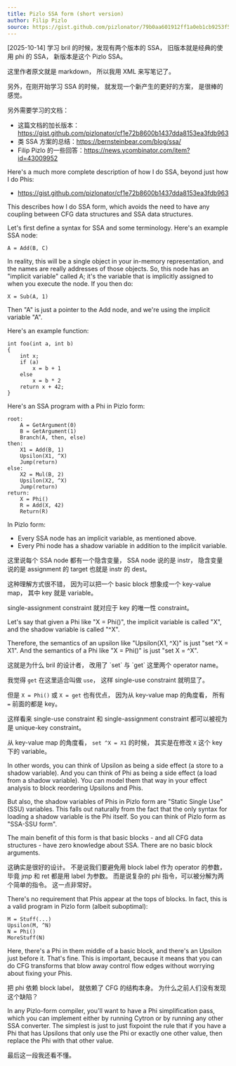 ```yaml
---
title: Pizlo SSA form (short version)
author: Filip Pizlo
source: https://gist.github.com/pizlonator/79b0aa601912ff1a0eb1cb9253f5e98d
---
```


<motive>
[2025-10-14]
学习 bril 的时候，发现有两个版本的 SSA，
旧版本就是经典的使用 phi 的 SSA，
新版本是这个 Pizlo SSA。

这里作者原文就是 markdown，
所以我用 XML 来写笔记了。

另外，在刚开始学习 SSA 的时候，
就发现一个新产生的更好的方案，
是很棒的感觉。

另外需要学习的文档：

- 这篇文档的加长版本：https://gist.github.com/pizlonator/cf1e72b8600b1437dda8153ea3fdb963
- 类 SSA 方案的总结：https://bernsteinbear.com/blog/ssa/
- Filip Pizlo 的一些回答：https://news.ycombinator.com/item?id=43009952
</motive>

Here's a much more complete description of how I do SSA,
beyond just how I do Phis:

- https://gist.github.com/pizlonator/cf1e72b8600b1437dda8153ea3fdb963

This describes how I do SSA form, which avoids the need to have any
coupling between CFG data structures and SSA data structures.

Let's first define a syntax for SSA and some terminology. Here's an
example SSA node:

    A = Add(B, C)

In reality, this will be a single object in your in-memory
representation, and the names are really addresses of those
objects. So, this node has an "implicit variable" called A; it's the
variable that is implicitly assigned to when you execute the node. If
you then do:

    X = Sub(A, 1)

Then "A" is just a pointer to the Add node, and we're using the
implicit variable "A".

Here's an example function:

    int foo(int a, int b)
    {
        int x;
        if (a)
            x = b + 1
        else
            x = b * 2
        return x + 42;
    }

Here's an SSA program with a Phi in Pizlo form:

    root:
        A = GetArgument(0)
        B = GetArgument(1)
        Branch(A, then, else)
    then:
        X1 = Add(B, 1)
        Upsilon(X1, ^X)
        Jump(return)
    else:
        X2 = Mul(B, 2)
        Upsilon(X2, ^X)
        Jump(return)
    return:
        X = Phi()
        R = Add(X, 42)
        Return(R)

In Pizlo form:

- Every SSA node has an implicit variable, as mentioned above.
- Every Phi node has a shadow variable in addition to the implicit variable.

<note>
这里说每个 SSA node 都有一个隐含变量，
SSA node 说的是 instr，
隐含变量说的是 assignment 的 target
也就是 instr 的 dest。

这种理解方式很不错，
因为可以把一个 basic block
想象成一个 key-value map，
其中 key 就是 variable。

single-assignment constraint
就对应于 key 的唯一性 constraint。
</note>

Let's say that given a Phi like "X = Phi()", the implicit variable is
called "X", and the shadow variable is called "^X".

Therefore, the semantics of an upsilon like "Upsilon(X1, ^X)" is just
"set ^X = X1". And the semantics of a Phi like "X = Phi()" is just
"set X = ^X".

<note>
这就是为什么 bril 的设计者，
改用了 `set` 与 `get` 这里两个 operator name。

我觉得 `get` 在这里适合叫做 `use`，
这样 single-use constraint 就明显了。

但是 `X = Phi()` 或 `X = get` 也有优点，
因为从 key-value map 的角度看，
所有 `=` 前面的都是 key。

这样看来 single-use constraint
和 single-assignment constraint
都可以被视为是 unique-key constraint。

从 key-value map 的角度看，
`set ^X = X1` 的时候，
其实是在修改 `X` 这个 key 下的 variable。
</note>

In other words, you can think of Upsilon as being a side effect (a
store to a shadow variable). And you can think of Phi as being a side
effect (a load from a shadow variable). You can model them that way in
your effect analysis to block reordering Upsilons and Phis.

But also, the shadow variables of Phis in Pizlo form are "Static
Single Use" (SSU) variables. This falls out naturally from the fact
that the only syntax for loading a shadow variable is the Phi
itself. So you can think of Pizlo form as "SSA-SSU form".

The main benefit of this form is that basic blocks - and all CFG data
structures - have zero knowledge about SSA. There are no basic block
arguments.

<note>
这确实是很好的设计。
不是说我们要避免用 block label 作为 operator 的参数，
毕竟 jmp 和 ret 都是用 label 为参数。
而是说复杂的 phi 指令，可以被分解为两个简单的指令。
这一点非常好。
</note>

There's no requirement that Phis appear at the tops of
blocks. In fact, this is a valid program in Pizlo form (albeit
suboptimal):

    M = Stuff(...)
    Upsilon(M, ^N)
    N = Phi()
    MoreStuff(N)

Here, there's a Phi in them middle of a basic block, and there's an
Upsilon just before it. That's fine. This is important, because it
means that you can do CFG transforms that blow away control flow edges
without worrying about fixing your Phis.

<note>
把 phi 依赖 block label，
就依赖了 CFG 的结构本身。
为什么之前人们没有发现这个缺陷？
</note>

In any Pizlo-form compiler, you'll want to have a Phi simplification
pass, which you can implement either by running Cytron or by running
any other SSA converter. The simplest is just to just fixpoint the
rule that if you have a Phi that has Upsilons that only use the Phi or
exactly one other value, then replace the Phi with that other value.

<note>
最后这一段我还看不懂。
</note>
